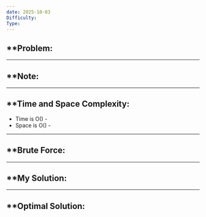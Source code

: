 ```yaml
---
date: 2025-10-03
Difficulty:
Type:
---
```


## **Problem: 

---
## **Note: 


---

## **Time and Space Complexity: 
- Time is O() - 
- Space is O() -

--- 

## **Brute Force: 

---
## **My Solution: 


---
## **Optimal Solution: 

